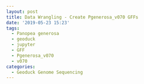 ```yaml
---
layout: post
title: Data Wrangling - Create Pgenerosa_v070 GFFs
date: '2019-05-23 15:23'
tags: 
  - Panopea generosa
  - geoduck
  - jupyter
  - GFF
  - Pgenerosa_v070
  - v070
categories: 
  - Geoduck Genome Sequencing
---
```

